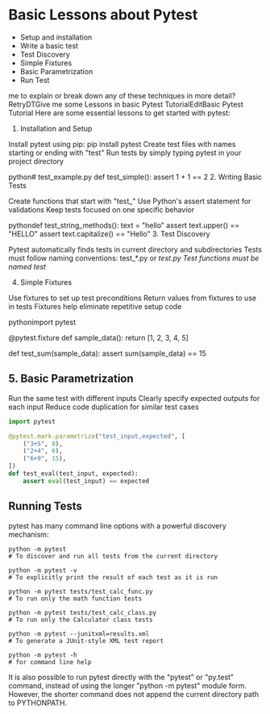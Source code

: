 # Basic Lessons about Pytest
- Setup and installation
- Write a basic test
- Test Discovery
- Simple Fixtures
- Basic Parametrization
- Run Test

me to explain or break down any of these techniques in more detail?RetryDTGive me some Lessons in basic Pytest TutorialEditBasic Pytest Tutorial
Here are some essential lessons to get started with pytest:
1. Installation and Setup

Install pytest using pip: pip install pytest
Create test files with names starting or ending with "test"
Run tests by simply typing pytest in your project directory

python# test_example.py
def test_simple():
    assert 1 + 1 == 2
2. Writing Basic Tests

Create functions that start with "test_"
Use Python's assert statement for validations
Keep tests focused on one specific behavior

pythondef test_string_methods():
    text = "hello"
    assert text.upper() == "HELLO"
    assert text.capitalize() == "Hello"
3. Test Discovery

Pytest automatically finds tests in current directory and subdirectories
Tests must follow naming conventions: test_*.py or *_test.py
Test functions must be named test_*

4. Simple Fixtures

Use fixtures to set up test preconditions
Return values from fixtures to use in tests
Fixtures help eliminate repetitive setup code

pythonimport pytest

@pytest.fixture
def sample_data():
    return [1, 2, 3, 4, 5]

def test_sum(sample_data):
    assert sum(sample_data) == 15
## 5. Basic Parametrization

Run the same test with different inputs
Clearly specify expected outputs for each input
Reduce code duplication for similar test cases

```python
import pytest

@pytest.mark.parametrize("test_input,expected", [
    ("3+5", 8),
    ("2+4", 6),
    ("6+9", 15),
])
def test_eval(test_input, expected):
    assert eval(test_input) == expected
```

## Running Tests
pytest has many command line options with a powerful discovery mechanism:
```
python -m pytest
# To discover and run all tests from the current directory

python -m pytest -v 
# To explicitly print the result of each test as it is run

python -m pytest tests/test_calc_func.py 
# To run only the math function tests

python -m pytest tests/test_calc_class.py 
# To run only the Calculator class tests

python -m pytest --junitxml=results.xml 
# To generate a JUnit-style XML test report

python -m pytest -h 
# for command line help
```

It is also possible to run pytest directly with the "pytest" or "py.test" command, instead of using the longer "python -m pytest" module form. However, the shorter command does not append the current directory path to PYTHONPATH.